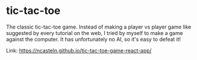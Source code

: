 # tic-tac-toe

The classic tic-tac-toe game. Instead of making a player vs player game like suggested by every tutorial on the web, I tried by myself to make a game against the computer. It has unfortunately no AI, so it's easy to defeat it!

Link: https://ncasteln.github.io/tic-tac-toe-game-react-app/
